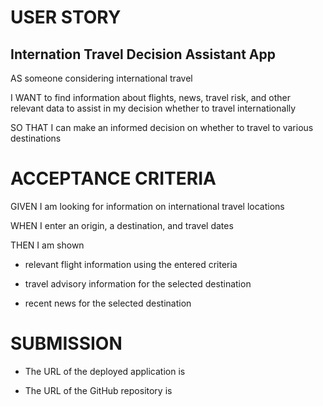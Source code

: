 # USER STORY

## Internation Travel Decision Assistant App

AS someone considering international travel

I WANT to find information about flights, news, travel risk, and other relevant data to assist in my decision whether to travel internationally

SO THAT I can make an informed decision on whether to travel to various destinations

# ACCEPTANCE CRITERIA

GIVEN I am looking for information on international travel locations

WHEN I enter an origin, a destination, and travel dates

THEN I am shown 

* relevant flight information using the entered criteria

* travel advisory information for the selected destination

*  recent news for the selected destination

# SUBMISSION

* The URL of the deployed application is 

* The URL of the GitHub repository is 
